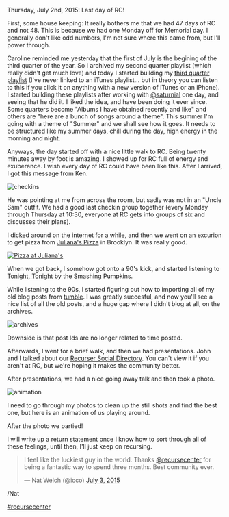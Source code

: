 Thursday, July 2nd, 2015: Last day of RC!

First, some house keeping: It really bothers me that we had 47 days of RC and not 48. This is because we had one Monday off for Memorial day. I generally don't like odd numbers, I'm not sure where this came from, but I'll power through.

Caroline reminded me yesterday that the first of July is the begining of the third quarter of the year. So I archived my second quarter playlist (which really didn't get much love) and today I started building my [third quarter playlist](https://itunes.apple.com/us/playlist/q3y15-summer-time/idpl.ec290fda8528440783dc918fd0d730ea) (I've never linked to an iTunes playlist... but in theory you can listen to this if you click it on anything with a new version of iTunes or an iPhone). I started building these playlists after working with [@saturnial](https://twitter.com/saturnial) one day, and seeing that he did it. I liked the idea, and have been doing it ever since. Some quarters become "Albums I have obtained recently and like" and others are "here are a bunch of songs around a theme". This summer I'm going with a theme of "Summer" and we shall see how it goes. It needs to be structured like my summer days, chill during the day, high energy in the morning and night.

Anyways, the day started off with a nice little walk to RC. Being twenty minutes away by foot is amazing. I showed up for RC full of energy and exuberance. I wish every day of RC could have been like this. After I arrived, I got this message from Ken.

![checkins](http://cl.ly/br3v/d)

He was pointing at me from across the room, but sadly was not in an "Uncle Sam" outfit. We had a good last checkin group together (every Monday through Thursday at 10:30, everyone at RC gets into groups of six and discusses their plans).

I dicked around on the internet for a while, and then we went on an excurion to get pizza from [Juliana's Pizza](http://www.julianaspizza.com/) in Brooklyn. It was really good.

[![Pizza at Juliana's](https://c1.staticflickr.com/1/391/19360483235_bcc47217c9_b.jpg)](https://www.flickr.com/photos/icco/19360483235 "Pizza at Juliana's by Nat Welch, on Flickr")

When we got back, I somehow got onto a 90's kick, and started listening to [Tonight, Tonight](http://genius.com/Smashing-pumpkins-tonight-tonight-lyrics/) by the Smashing Pumpkins.

While listening to the 90s, I started figuring out how to importing all of my old blog posts from [tumble](https://github.com/icco/tumble). I was greatly succesful, and now you'll see a nice list of all the old posts, and a huge gap where I didn't blog at all, on the archives.

![archives](https://s3.amazonaws.com/f.cl.ly/items/3r3d1P3U0I2w2A2D2W37/0c2cffdd-f8d9-46d5-b40f-8bf6dd01ffaa.png)

Downside is that post Ids are no longer related to time posted.

Afterwards, I went for a brief walk, and then we had presentations. John and I talked about our [Recurser Social Directory](https://rsd.herokuapp.com). You can't view it if you aren't at RC, but we're hoping it makes the community better.

After presentations, we had a nice going away talk and then took a photo.

![animation](https://s3.amazonaws.com/f.cl.ly/items/3l10120y0g1K0p28370o/IMG_20150702_191134906-ANIMATION.gif)

I need to go through my photos to clean up the still shots and find the best one, but here is an animation of us playing around.

After the photo we partied!

I will write up a return statement once I know how to sort through all of these feelings, until then, I'll just keep on recursing.

> I feel like the luckiest guy in the world. Thanks [@recursecenter](https://twitter.com/recursecenter) for being a fantastic way to spend three months. Best community ever.
> 
> — Nat Welch (@icco) [July 3, 2015](https://twitter.com/icco/status/616805178822496256)

/Nat

[#recursecenter](/tag/recursecenter)